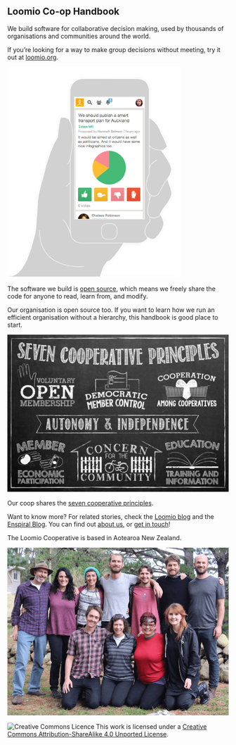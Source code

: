 ## Loomio Co-op Handbook


We build software for collaborative decision making, used by thousands of organisations and communities around the world.

If you’re looking for a way to make group decisions without meeting, 
try it out at [loomio.org](http://www.loomio.org).

![](loomio-phone.png)

The software we build is [open source](http://github.com/loomio/loomio), which means we freely share the code for anyone to read, learn from, and modify.

Our organisation is open source too. If you want to learn how we run an efficient organisation without a hierarchy, this handbook is good place to start.

![](co-op-principles.png)

Our coop shares the [seven cooperative principles](http://faresharecoop.org/why-be-a-co-op.html). 

Want to know more? For related stories, check the [Loomio blog](http://blog.loomio.org/category/articles-and-interviews/) and the [Enspiral Blog](http://blog.enspiral.com). 
You can find out [about us](http://loomio.org/about), or [get in touch](https://www.loomio.org/contact)!

The Loomio Cooperative is based in Aotearoa New Zealand.

![](teamloomio.jpg)

![Creative Commons Licence](http://i.creativecommons.org/l/by-sa/3.0/88x31.png)
This work is licensed under a [Creative Commons Attribution-ShareAlike 4.0 Unported License](http://creativecommons.org/licenses/by-sa/4.0/).

